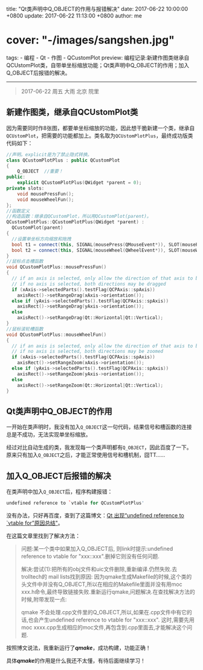 title: "Qt类声明中Q_OBJECT的作用与报错解决"
date: 2017-06-22 10:00:00 +0800
update: 2017-06-22 11:13:00 +0800
author: me
# cover: "-/images/sangshen.jpg"
tags:
    - 编程
    - Qt
    - 作图
    - QCustomPlot
preview: 编程记录:新建作图类继承自QCUstomPlot类，自带单坐标缩放功能；Qt类声明中Q_OBJECT的作用；加入Q_OBJECT后报错的解决。

---

> 2017-06-22 周五 大雨 北京 院里

## 新建作图类，继承自QCUstomPlot类 ##
因为需要同时作8张图，都要单坐标缩放的功能，因此想干脆新建一个类，继承自`QCUstomPlot`，把需要的功能都加上。类名取为`QCUstomPlotPlus`，最终成功版类代码如下：

``` cpp
//声明。explicit是为了禁止隐式转换。
class QCustomPlotPlus : public QCustomPlot
{
    Q_OBJECT  //重要！
public:
    explicit QCustomPlotPlus(QWidget *parent = 0);
private slots:
    void mousePressFun();
    void mouseWheelFun();
};
//函数定义
//构造函数：继承自QCustomPlot，所以用QCustomPlot(parent)。
QCustomPlotPlus::QCustomPlotPlus(QWidget *parent) :
  QCustomPlot(parent)
{
  //设置单坐标方向缩放和拖拽
  bool t1 = connect(this, SIGNAL(mousePress(QMouseEvent*)), SLOT(mousePressFun()));
  bool t2 = connect(this, SIGNAL(mouseWheel(QWheelEvent*)), SLOT(mouseWheelFun()));
}
//鼠标点击槽函数
void QCustomPlotPlus::mousePressFun()
{
  // if an axis is selected, only allow the direction of that axis to be dragged
  // if no axis is selected, both directions may be dragged
  if (xAxis->selectedParts().testFlag(QCPAxis::spAxis))
    axisRect()->setRangeDrag(xAxis->orientation());
  else if (yAxis->selectedParts().testFlag(QCPAxis::spAxis))
    axisRect()->setRangeDrag(yAxis->orientation());
  else
    axisRect()->setRangeDrag(Qt::Horizontal|Qt::Vertical);
}
//鼠标滚轮槽函数
void QCustomPlotPlus::mouseWheelFun()
{
  // if an axis is selected, only allow the direction of that axis to be zoomed
  // if no axis is selected, both directions may be zoomed
  if (xAxis->selectedParts().testFlag(QCPAxis::spAxis))
    axisRect()->setRangeZoom(xAxis->orientation());
  else if (yAxis->selectedParts().testFlag(QCPAxis::spAxis))
    axisRect()->setRangeZoom(yAxis->orientation());
  else
    axisRect()->setRangeZoom(Qt::Horizontal|Qt::Vertical);
}
```
## Qt类声明中Q_OBJECT的作用 ##
一开始在类声明时，我没有加入`Q_OBJECT`这一句代码，结果信号和槽函数的连接总是不成功，无法实现单坐标缩放。

经过对比自动生成的类，我发现每一个类声明都有`Q_OBJECT`，因此百度了一下。原来只有加入`Q_OBJECT`之后，才能正常使用信号和槽机制，囧TT……

## 加入Q_OBJECT后报错的解决 ##
在类声明中加入`Q_OBJECT`后，程序构建报错：

``` cpp
undefined reference to `vtable for QCustomPlotPlus'
```

没有办法，只好再百度，查到了这篇博文：[Qt 出现“undefined reference to `vtable for”原因总结"](http://blog.csdn.net/chenlong12580/article/details/7431104)。

在这篇文章里找到了解决方法：

> 问题:某一个类中如果加入Q_OBJECT后, 则link时提示:undefined reference to vtable for "xxx::xxx".删掉它则没有任何问题.
> 
> 解决:尝试(1):把所有的obj文件和uic文件删除,重新编译.仍然失败.去trolltech的 mail lists找到原因: 因为qmake生成Makefile的时候,这个类的头文件中并没有Q_OBJECT,所以在相应的Makefile里面并没有用moc xxx.h命令,最终导致链接失败.重新运行qmake,问题解决.在查找解决方法的时候,附带发现一点:
> 
> qmake 不会处理.cpp文件里的Q_OBJECT,所以,如果在.cpp文件中有它的话,也会产生undefined reference to vtable for "xxx::xxx". 这时,需要先用moc xxxx.cpp生成相应的moc文件,再包含到.cpp里面去,才能解决这个问题.

按照博文说法，我重新运行了***qmake***，成功构建，功能正确！

具体***qmake***的作用是什么我还不太懂，有待后面继续学习！